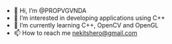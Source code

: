 - 👋 Hi, I’m @PROPVGVNDA
- 👀 I’m interested in developing applications using C++ 
- 🌱 I’m currently learning C++, OpenCV and OpenGL
- 📫 How to reach me nekitshero@gmail.com
